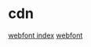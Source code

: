 cdn
===

[webfont index](https://0mnia.github.io/cdn/om-wf/)
[webfont](https://0mnia.github.io/cdn/om.css)


